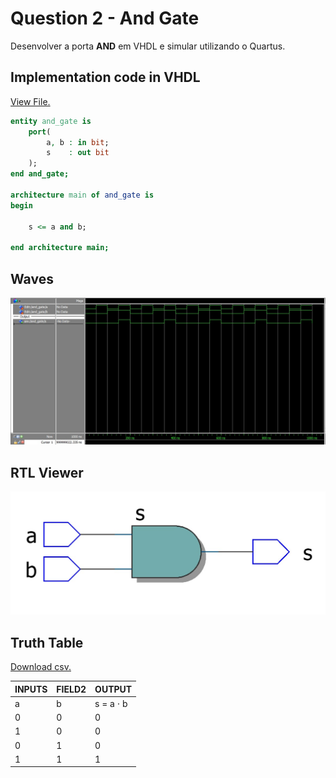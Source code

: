 # Question 2 - And Gate

Desenvolver a porta **AND** em VHDL e simular utilizando o Quartus.

## Implementation code in VHDL

[View File.](./and_gate.vhd)

```vhdl
entity and_gate is
	port(
		a, b : in bit;
		s    : out bit
	);
end and_gate;

architecture main of and_gate is
begin

	s <= a and b;
	
end architecture main;
```

## Waves

![Waves or gate](./assets/waves.jpeg "Waves or gate")

## RTL Viewer

![RTL Viewer properties](./assets/RTL_viewer.jpeg "RTL Viewer or gate")

## Truth Table

[Download csv.](./assets/truth_table.csv)

|INPUTS|FIELD2|OUTPUT   |
|------|------|---------|
|a     |b     |s = a ⋅ b|
|0     |0     |0        |
|1     |0     |0        |
|0     |1     |0        |
|1     |1     |1        |

